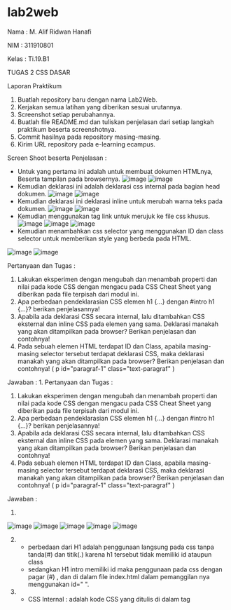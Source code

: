 # lab2web
Nama		: M. Alif Ridwan Hanafi

NIM		: 311910801

Kelas		: Ti.19.B1

TUGAS 2 CSS DASAR

Laporan Praktikum
1. Buatlah repository baru dengan nama Lab2Web.
2. Kerjakan semua latihan yang diberikan sesuai urutannya.
3. Screenshot setiap perubahannya.
4. Buatlah file README.md dan tuliskan penjelasan dari setiap langkah praktikum beserta
screenshotnya.
5. Commit hasilnya pada repository masing-masing.
6. Kirim URL repository pada e-learning ecampus.

Screen Shoot beserta Penjelasan  :
-	Untuk yang pertama ini adalah untuk membuat dokumen HTMLnya, Beserta tampilan pada browsernya.
![image](https://user-images.githubusercontent.com/81422149/113474278-47c60900-9499-11eb-8334-914bd3a9fe17.png)
![image](https://user-images.githubusercontent.com/81422149/113474293-5ca29c80-9499-11eb-865e-1649eeeb5776.png)
-	Kemudian deklarasi ini adalah deklarasi css internal pada bagian head dokumen.
![image](https://user-images.githubusercontent.com/81422149/113474296-67f5c800-9499-11eb-9219-7ccdedec0ed6.png)
![image](https://user-images.githubusercontent.com/81422149/113474297-6b894f00-9499-11eb-8bc3-a29b4e252093.png)
-	Kemudian deklarasi ini deklarasi inline untuk merubah warna teks pada dokumen.
![image](https://user-images.githubusercontent.com/81422149/113474301-75ab4d80-9499-11eb-9d48-774789c0258b.png)
![image](https://user-images.githubusercontent.com/81422149/113474306-7a700180-9499-11eb-8f72-033f75563537.png)
-	Kemudian menggunakan tag link untuk merujuk ke file css khusus. 
![image](https://user-images.githubusercontent.com/81422149/113474314-82c83c80-9499-11eb-992d-f17c6cc9075c.png)
![image](https://user-images.githubusercontent.com/81422149/113474315-85c32d00-9499-11eb-98a0-6e1579181e33.png)
![image](https://user-images.githubusercontent.com/81422149/113474317-88be1d80-9499-11eb-8bf4-07a154afdd64.png)
-	Kemudian menambahkan css selector yang menggunakan ID dan class selector untuk memberikan style yang berbeda pada HTML.

![image](https://user-images.githubusercontent.com/81422149/113474328-94114900-9499-11eb-9a93-742de9096cdb.png)
![image](https://user-images.githubusercontent.com/81422149/113474329-9673a300-9499-11eb-84ea-ed489b859a99.png)

Pertanyaan dan Tugas :
1. Lakukan eksperimen dengan mengubah dan menambah properti dan nilai pada kode CSS
dengan mengacu pada CSS Cheat Sheet yang diberikan pada file terpisah dari modul ini.
2. Apa perbedaan pendeklarasian CSS elemen h1 {...} dengan #intro h1 {...}? berikan
penjelasannya!
3. Apabila ada deklarasi CSS secara internal, lalu ditambahkan CSS eksternal dan inline CSS pada
elemen yang sama. Deklarasi manakah yang akan ditampilkan pada browser? Berikan
penjelasan dan contohnya!
4. Pada sebuah elemen HTML terdapat ID dan Class, apabila masing-masing selector tersebut
terdapat deklarasi CSS, maka deklarasi manakah yang akan ditampilkan pada browser?
Berikan penjelasan dan contohnya! ( p id="paragraf-1" class="text-paragraf" )

Jawaban :
1. 
Pertanyaan dan Tugas :
1. Lakukan eksperimen dengan mengubah dan menambah properti dan nilai pada kode CSS
dengan mengacu pada CSS Cheat Sheet yang diberikan pada file terpisah dari modul ini.
2. Apa perbedaan pendeklarasian CSS elemen h1 {...} dengan #intro h1 {...}? berikan
penjelasannya!
3. Apabila ada deklarasi CSS secara internal, lalu ditambahkan CSS eksternal dan inline CSS pada
elemen yang sama. Deklarasi manakah yang akan ditampilkan pada browser? Berikan
penjelasan dan contohnya!
4. Pada sebuah elemen HTML terdapat ID dan Class, apabila masing-masing selector tersebut
terdapat deklarasi CSS, maka deklarasi manakah yang akan ditampilkan pada browser?
Berikan penjelasan dan contohnya! ( p id="paragraf-1" class="text-paragraf" )

Jawaban :

1. 
![image](https://user-images.githubusercontent.com/81422149/113474382-e94d5a80-9499-11eb-9722-75b5119c7622.png)
![image](https://user-images.githubusercontent.com/81422149/113474389-ed797800-9499-11eb-80d7-4be9b9e24ffa.png)
![image](https://user-images.githubusercontent.com/81422149/113474392-f10cff00-9499-11eb-8378-b236c417b14e.png)
![image](https://user-images.githubusercontent.com/81422149/113474395-f5391c80-9499-11eb-91be-e06ca1817013.png)
![image](https://user-images.githubusercontent.com/81422149/113474397-f8340d00-9499-11eb-893c-01f46a4683e8.png)

2. - perbedaan dari H1 adalah penggunaan langsung pada css tanpa tanda(#) dan titik(.) karena h1 tersebut tidak memiliki id ataupun class
    - sedangkan H1 intro memiliki id maka penggunaan pada css dengan pagar (#) , dan di dalam file index.html dalam pemanggilan nya menggunakan id=" ".

3. - CSS Internal : adalah kode CSS yang ditulis di dalam tag <style> dan kode HTML dituliskan di bagian atas (header) file index.html, dan perubahan Internal CSS hanya berlaku pada satu halaman saja.
Contoh :

![image](https://user-images.githubusercontent.com/81422149/113474454-3f220280-949a-11eb-8123-e8b2b9e19447.png)

- CSS Eksternal : adalah kode CSS yg ditulis terpisah dengan kode html, CSS ditulis pada sebuah file khusus yg berektensi .css. diletakan pada bagian dan di panggil dengan tag .
Contoh :

![image](https://user-images.githubusercontent.com/81422149/113474472-5103a580-949a-11eb-85a9-38c1d48dc888.png)

- Inline CSS : adalah kode CSS yang ditulis langsung pada atribut elemen HTML. Setiap elemen HTML memiliki atribut style, di situ lah inline CSS ditulis.
Contoh :

![image](https://user-images.githubusercontent.com/81422149/113474475-595be080-949a-11eb-96dc-07841745f396.png)

kesimpulannya adalah jadi dari deklarasi dia atas tersebut jika di gabung ditampilkan pada browser akan normal asalkan penggunaanya secara benar dan tidak ada yg error pada saat coding, dan 1 hal di dalam 3 metode css di atas ada perbedaannya dan tergantung developer 1 elemen hanya bisa 1 selector pemanggilan dalam CSS, kecuali elemen tersebut menggunakan ID atau CLASS agar bisa penggunaan deklarasi secara ulang.
4. contoh ketika elemen terdapat ID dan Class dan masing-masing selector terdapat deklarasi :

![image](https://user-images.githubusercontent.com/81422149/113474487-68429300-949a-11eb-93f2-264923084445.png)

maka hasilnya pada browser :

![image](https://user-images.githubusercontent.com/81422149/113474493-77c1dc00-949a-11eb-9d20-fdb47b670b4c.png)

penjelasaanya adalah ketika di klik button(informasi selengkapnya) maka akan muncul halaman yg sama kecuali alamat pada href diganti ke alamat lain.

![image](https://user-images.githubusercontent.com/81422149/113474500-814b4400-949a-11eb-9b15-2850000922d1.png)
